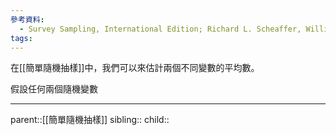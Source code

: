 ```yaml
---
參考資料:
  - Survey Sampling, International Edition; Richard L. Scheaffer, William Mendenhall. III
tags:
---
```

在[[簡單隨機抽樣]]中，我們可以來估計兩個不同變數的平均數。

假設任何兩個隨機變數

- - -
parent::[[簡單隨機抽樣]]
sibling::
child::